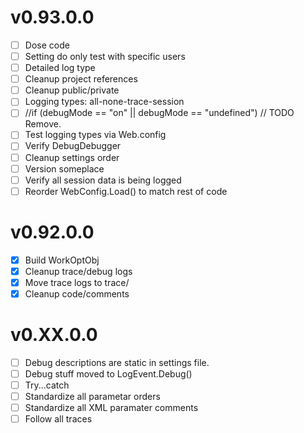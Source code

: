 

# v0.93.0.0
* [ ] Dose code
* [ ] Setting do only test with specific users
* [ ] Detailed log type
* [ ] Cleanup project references
* [ ] Cleanup public/private
* [ ] Logging types: all-none-trace-session
* [ ] //if (debugMode == "on" || debugMode == "undefined") // TODO Remove.
* [ ] Test logging types via Web.config
* [ ] Verify DebugDebugger
* [ ] Cleanup settings order
* [ ] Version someplace
* [ ] Verify all session data is being logged 
* [ ] Reorder WebConfig.Load() to match rest of code

# v0.92.0.0

* [X] Build WorkOptObj
* [X] Cleanup trace/debug logs
* [X] Move trace logs to trace/
* [X] Cleanup code/comments

# v0.XX.0.0
* [ ] Debug descriptions are static in settings file.
* [ ] Debug stuff moved to LogEvent.Debug()
* [ ] Try...catch
* [ ] Standardize all parametar orders
* [ ] Standardize all XML paramater comments
* [ ] Follow all traces
